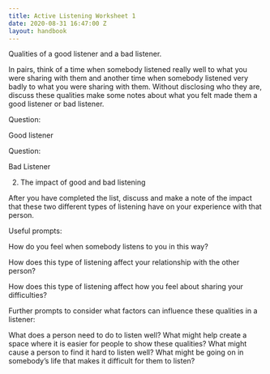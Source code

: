 ```yaml
---
title: Active Listening Worksheet 1
date: 2020-08-31 16:47:00 Z
layout: handbook
---
```


Qualities of a good listener and a bad listener. 

In pairs, think of a time when somebody listened really well to what you were sharing with them and another time when somebody listened very badly to what you were sharing with them. Without disclosing who they are, discuss these qualities make some notes about what you felt made them a good listener or bad listener. 

Question:

Good listener 		
				
Question:

Bad Listener  














2. The impact of good and bad listening 

After you have completed the list, discuss and make a note of the impact that these two different types of listening have on your experience with that person. 

Useful prompts: 

How do you feel when somebody listens to you in this way?

How does this type of listening affect your relationship with the other person?

How does this type of listening affect how you feel about sharing your difficulties?  

Further prompts to consider what factors can influence these qualities in a listener: 

What does a person need to do to listen well? 
What might help create a space where it is easier for people to show these qualities? 
What might cause a person to find it hard to listen well? 
What might be going on in somebody’s life that makes it difficult for them to listen? 








